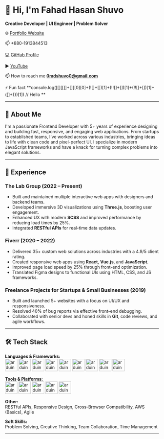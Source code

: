 # 👋 Hi, I'm Fahad Hasan Shuvo

**Creative Developer | UI Engineer | Problem Solver**

🌐 [Portfolio Website](https://0shuvo0.pro)  

📫 +880-1913844513  

💻 [GitHub Profile](https://github.com/0shuvo0)

▶️ [YouTube](https://youtube.com/@anglebrace)

📫 How to reach me **0mdshuvo0@gmail.com**

⚡ Fun fact **console.log([[][[]]+[]][0][0]+(![]+[])[1]+(!![]+[])[1]+(!![]+[])[1]+([]+{})[1]) // Hello
**

---

## 🚀 About Me

I'm a passionate Frontend Developer with 5+ years of experience designing and building fast, responsive, and engaging web applications. From startups to established teams, I’ve worked across various industries, bringing ideas to life with clean code and pixel-perfect UI. I specialize in modern JavaScript frameworks and have a knack for turning complex problems into elegant solutions.

---

## 💼 Experience

### **The Lab Group** (2022 – Present)
- Built and maintained multiple interactive web apps with designers and backend teams.
- Developed immersive 3D visualizations using **Three.js**, boosting user engagement.
- Enhanced UX with modern **SCSS** and improved performance by reducing load times by 25%.
- Integrated **RESTful APIs** for real-time data updates.

### **Fiverr** (2020 – 2022)
- Delivered 35+ custom web solutions across industries with a 4.9/5 client rating.
- Created responsive web apps using **React**, **Vue.js**, and **JavaScript**.
- Improved page load speed by 25% through front-end optimization.
- Translated Figma designs to functional UIs using HTML, CSS, and JS frameworks.

### **Freelance Projects for Startups & Small Businesses** (2019)
- Built and launched 5+ websites with a focus on UI/UX and responsiveness.
- Resolved 40% of bug reports via effective front-end debugging.
- Collaborated with senior devs and honed skills in **Git**, code reviews, and agile workflows.

---

## 🛠️ Tech Stack

**Languages & Frameworks:**  
<img src="https://cdn.worldvectorlogo.com/logos/react-2.svg" alt="arduino" width="40" height="40"/>
<img src="https://cdn.worldvectorlogo.com/logos/vue-9.svg" alt="arduino" width="40" height="40"/>
<img src="https://cdn.worldvectorlogo.com/logos/typescript.svg" alt="arduino" width="40" height="40"/>
<img src="https://cdn.worldvectorlogo.com/logos/nodejs-icon.svg" alt="arduino" width="40" height="40"/>
<img src="https://cdn.worldvectorlogo.com/logos/next-js.svg" alt="arduino" width="40" height="40"/>
<img src="https://cdn.worldvectorlogo.com/logos/threejs-1.svg" alt="arduino" width="40" height="40"/>
<img src="https://cdn.worldvectorlogo.com/logos/tailwind-css-2.svg" alt="arduino" width="40" height="40"/>
<img src="https://cdn.worldvectorlogo.com/logos/sass-1.svg" alt="arduino" width="40" height="40"/>
<img src="https://cdn.worldvectorlogo.com/logos/gsap-greensock.svg" alt="arduino" width="40" height="40"/>

**Tools & Platforms:**  
<img src="https://cdn.worldvectorlogo.com/logos/github-icon-2.svg" alt="arduino" width="40" height="40"/>
<img src="https://cdn.worldvectorlogo.com/logos/figma-icon.svg" alt="arduino" width="40" height="40"/>
<img src="https://cdn.worldvectorlogo.com/logos/vitejs.svg" alt="arduino" width="40" height="40"/>
<img src="https://cdn.worldvectorlogo.com/logos/firebase-1.svg" alt="arduino" width="40" height="40"/>
<img src="https://cdn.worldvectorlogo.com/logos/webpack-icon.svg" alt="arduino" width="40" height="40"/>

**Other:**  
RESTful APIs, Responsive Design, Cross-Browser Compatibility, AWS (Basics), Agile

**Soft Skills:**  
Problem Solving, Creative Thinking, Team Collaboration, Time Management

---

